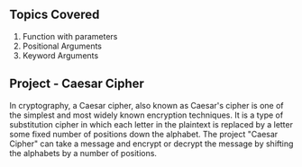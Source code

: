 ## Topics Covered
1. Function with parameters
2. Positional Arguments
3. Keyword Arguments

## Project - Caesar Cipher

In cryptography, a Caesar cipher, also known as Caesar's cipher is one of the simplest and most widely known encryption techniques. It is a type of substitution cipher in which each letter in the plaintext is replaced by a letter some fixed number of positions down the alphabet.
The project "Caesar Cipher" can take a message and encrypt or decrypt the message by shifting the alphabets by a number of positions.

